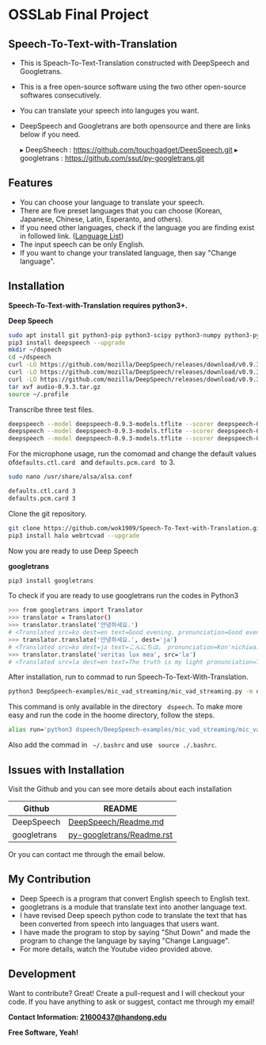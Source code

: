 # OSSLab Final Project
## Speech-To-Text-with-Translation

- This is Speach-To-Text-Translation constructed with DeepSpeech and Googletrans.
- This is a free open-source software using the two other open-source softwares consecutively.
- You can translate your speech into languges you want.
- DeepSpeech and Googletrans are both opensource and there are links below if you need.

    ▸ DeepSheech : https://github.com/touchgadget/DeepSpeech.git
    ▸ googletrans : https://github.com/ssut/py-googletrans.git

## Features

- You can choose your language to translate your speech.
- There are five preset languages that you can choose (Korean, Japanese, Chinese, Latin, Esperanto, and others).
- If you need other languages, check if the language you are finding exist in followed link. ([Language List])
- The input speech can be only English.
- If you want to change your translated language, then say "Change language".


## Installation

**Speech-To-Text-with-Translation requires python3+.**

**Deep Speech**

```sh
sudo apt install git python3-pip python3-scipy python3-numpy python3-pyaudio libatlas3-base
pip3 install deepspeech --upgrade
mkdir ~/dspeech
cd ~/dspeech
curl -LO https://github.com/mozilla/DeepSpeech/releases/download/v0.9.3/deepspeech-0.9.3-models.tflite
curl -LO https://github.com/mozilla/DeepSpeech/releases/download/v0.9.3/deepspeech-0.9.3-models.scorer
curl -LO https://github.com/mozilla/DeepSpeech/releases/download/v0.9.3/audio-0.9.3.tar.gz
tar xvf audio-0.9.3.tar.gz
source ~/.profile
```

Transcribe three test files.
```sh
deepspeech --model deepspeech-0.9.3-models.tflite --scorer deepspeech-0.9.3-models.scorer --audio audio/2830-3980-0043.wav
deepspeech --model deepspeech-0.9.3-models.tflite --scorer deepspeech-0.9.3-models.scorer --audio audio/4507-16021-0012.wav
deepspeech --model deepspeech-0.9.3-models.tflite --scorer deepspeech-0.9.3-models.scorer --audio audio/8455-210777-0068.wav

```


For the microphone usage, run the comomad and change the default values of```defaults.ctl.card ``` and ```defaults.pcm.card ``` to 3.

```sh
sudo nano /usr/share/alsa/alsa.conf
```

```sh
defaults.ctl.card 3
defaults.pcm.card 3
```


Clone the git repository.
```sh
git clone https://github.com/wok1909/Speech-To-Text-with-Translation.git
pip3 install halo webrtcvad --upgrade
```

Now you are ready to use Deep Speech

**googletrans**

```sh
pip3 install googletrans
```

To check if you are ready to use googletrans run the codes in Python3

```sh
>>> from googletrans import Translator
>>> translator = Translator()
>>> translator.translate('안녕하세요.')
# <Translated src=ko dest=en text=Good evening. pronunciation=Good evening.>
>>> translator.translate('안녕하세요.', dest='ja')
# <Translated src=ko dest=ja text=こんにちは。 pronunciation=Kon'nichiwa.>
>>> translator.translate('veritas lux mea', src='la')
# <Translated src=la dest=en text=The truth is my light pronunciation=The truth is my light>
```

After installation, run to commad to run Speech-To-Text-With-Translation.
  
```sh
python3 DeepSpeech-examples/mic_vad_streaming/mic_vad_streaming.py -m deepspeech-0.9.3-models.tflite -s deepspeech-0.9.3-models.scorer
```

This command is only available in the directory ``` dspeech```. 
To make more easy and run the code in the hoome directory, follow the steps.

```sh
alias run='python3 dspeech/DeepSpeech-examples/mic_vad_streaming/mic_vad_streaming.py -m dspeech/deepspeech-0.9.3-models.tflite -s dspeech/deepspeech-0.9.3-models.scorer'
```

Also add the commad in ``` ~/.bashrc``` and use ``` source ./.bashrc```.

## Issues with Installation

Visit the Github and you can see more details about each installation

| Github | README |
| ------ | ------ |
| DeepSpeech | [DeepSpeech/Readme.md][DSpeech]|
| googletrans | [py-googletrans/Readme.rst][googletrans]|

Or you can contact me through the email below. 

## My Contribution 

- Deep Speech is a program that convert English speech to English text.
- googletrans is a module that translate text into another language text.
- I have revised Deep speech python code to translate the text that has been converted from speech into languages that users want.
- I have made the program to stop by saying "Shut Down" and made the program to change the language by saying "Change Language".
- For more details, watch the Youtube video provided above.


## Development

Want to contribute? Great!
Create a pull-request and I will checkout your code.
If you have anything to ask or suggest, contact me through my email!

**Contact Information: 21600437@handong.edu**

**Free Software, Yeah!**

[//]: # (These are reference links used in the body of this note and get stripped out when the markdown processor does its job. There is no need to format nicely because it shouldn't be seen. Thanks SO - http://stackoverflow.com/questions/4823468/store-comments-in-markdown-syntax)

   [Language List]: <https://readthedocs.org/projects/py-googletrans/downloads/pdf/latest/>
   [DSpeech]: <https://github.com/touchgadget/DeepSpeech/blob/master/README.md>
   [googletrans]: <https://github.com/ssut/py-googletrans/blob/master/README.rst>


